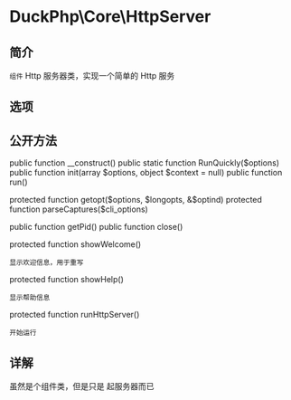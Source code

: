 # DuckPhp\Core\HttpServer

## 简介
`组件` Http 服务器类，实现一个简单的 Http 服务
## 选项

## 公开方法
public function __construct()
public static function RunQuickly($options)
public function init(array $options, object $context = null)
public function run()

protected function getopt($options, $longopts, &$optind)
protected function parseCaptures($cli_options)

public function getPid()
public function close()

protected function showWelcome()

    显示欢迎信息，用于重写
protected function showHelp()

    显示帮助信息
protected function runHttpServer()

    开始运行

## 详解
虽然是个组件类，但是只是 起服务器而已